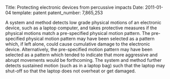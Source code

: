 Title: Protecting electronic devices from percussive impacts
Date: 2011-01-04
template: patent
patent_number: 7,865,253


A system and method detects low grade physical motions of an electronic
device, such as a laptop computer, and takes protective measures if the
physical motions match a pre-specified physical motion pattern. The
pre-specified physical motion pattern may have been selected as a
pattern which, if left alone, could cause cumulative damage to the
electronic device. Alternatively, the pre-specified motion pattern may
have been selected as a pattern which tended to indicate that more
aggressive and abrupt movements would be forthcoming. The system and
method further detects sustained motion (such as in a laptop bag) such
that the laptop may shut-off so that the laptop does not overheat or get
damaged. 
